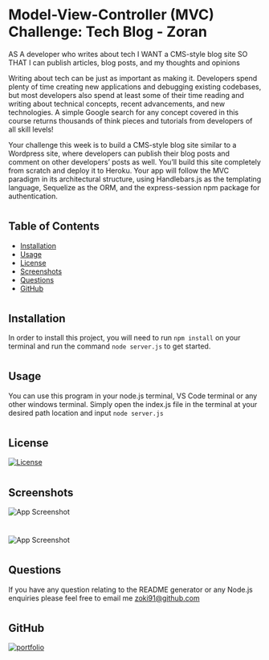 
# Model-View-Controller (MVC) Challenge: Tech Blog - Zoran
AS A developer who writes about tech
I WANT a CMS-style blog site
SO THAT I can publish articles, blog posts, and my thoughts and opinions

Writing about tech can be just as important as making it. Developers spend plenty of time creating new applications and debugging existing codebases, but most developers also spend at least some of their time reading and writing about technical concepts, recent advancements, and new technologies. A simple Google search for any concept covered in this course returns thousands of think pieces and tutorials from developers of all skill levels!

Your challenge this week is to build a CMS-style blog site similar to a Wordpress site, where developers can publish their blog posts and comment on other developers’ posts as well. You’ll build this site completely from scratch and deploy it to Heroku. Your app will follow the MVC paradigm in its architectural structure, using Handlebars.js as the templating language, Sequelize as the ORM, and the express-session npm package for authentication.
 #


## Table of Contents
- [Installation](#installation)
- [Usage](#usage)
- [License](#license)
- [Screenshots](#screenshots)
- [Questions](#questions)
- [GitHub](#github)

#
## Installation
In order to install this project, you will need to run `npm install` on your terminal and run the command `node server.js` to get started.
#
## Usage
You can use this program in your node.js terminal, VS Code terminal or any other windows terminal. Simply open the index.js file in the terminal at your desired path location and input `node server.js`
#

## License
[![License](https://img.shields.io/apm/l/vim-mode)](https://choosealicense.com/licenses/mit/)
#
## Screenshots

![App Screenshot]()
#
![App Screenshot]()

#

## Questions
If you have any question relating to the README generator or any Node.js enquiries please feel free to email me zoki91@github.com
#
## GitHub
[![portfolio](https://img.shields.io/badge/my_portfolio-000?style=for-the-badge&logo=ko-fi&logoColor=white)](https://github.com/Zoki91)
#
